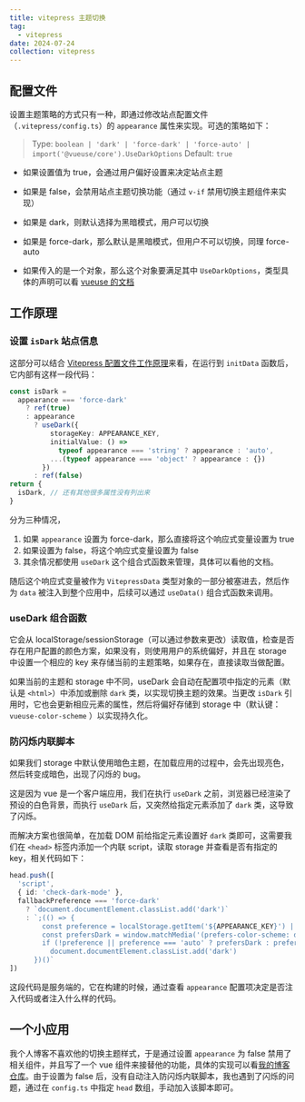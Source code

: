 ```yaml
---
title: vitepress 主题切换
tag:
  - vitepress
date: 2024-07-24
collection: vitepress
---
```


## 配置文件

设置主题策略的方式只有一种，即通过修改站点配置文件（`.vitepress/config.ts`）的 `appearance` 属性来实现。可选的策略如下：

> Type: `boolean | 'dark' | 'force-dark' | 'force-auto' | import('@vueuse/core').UseDarkOptions`
> Default: `true`

- 如果设置值为 true，会通过用户偏好设置来决定站点主题

- 如果是 false，会禁用站点主题切换功能（通过 `v-if` 禁用切换主题组件来实现）

- 如果是 dark，则默认选择为黑暗模式，用户可以切换

- 如果是 force-dark，那么默认是黑暗模式，但用户不可以切换，同理 force-auto

- 如果传入的是一个对象，那么这个对象要满足其中 `UseDarkOptions`，类型具体的声明可以看 [vueuse 的文档](https://vueuse.org/core/useDark/#type-declarations)

## 工作原理

### 设置 `isDark` 站点信息

这部分可以结合 [Vitepress 配置文件工作原理](./config.md)来看，在运行到 `initData` 函数后，它内部有这样一段代码：

```typescript
const isDark =
  appearance === 'force-dark'
    ? ref(true)
    : appearance
      ? useDark({
          storageKey: APPEARANCE_KEY,
          initialValue: () =>
            typeof appearance === 'string' ? appearance : 'auto',
          ...(typeof appearance === 'object' ? appearance : {})
        })
      : ref(false)
return {
  isDark, // 还有其他很多属性没有列出来
}

```

分为三种情况，

1. 如果 `appearance` 设置为 force-dark，那么直接将这个响应式变量设置为 true
2. 如果设置为 false，将这个响应式变量设置为 false
3. 其余情况都使用 `useDark` 这个组合式函数来管理，具体可以看他的文档。

随后这个响应式变量被作为 `VitepressData` 类型对象的一部分被塞进去，然后作为 `data` 被注入到整个应用中，后续可以通过 `useData()` 组合式函数来调用。

### useDark 组合函数

它会从 localStorage/sessionStorage（可以通过参数来更改）读取值，检查是否存在用户配置的颜色方案，如果没有，则使用用户的系统偏好，并且在 storage 中设置一个相应的 key 来存储当前的主题策略，如果存在，直接读取当做配置。

如果当前的主题和 storage 中不同，useDark 会自动在配置项中指定的元素（默认是 `<html>`）中添加或删除 `dark` 类，以实现切换主题的效果。当更改 `isDark` 引用时，它也会更新相应元素的属性，然后将偏好存储到 storage 中（默认键： `vueuse-color-scheme` ）以实现持久化。

### 防闪烁内联脚本

如果我们 storage 中默认使用暗色主题，在加载应用的过程中，会先出现亮色，然后转变成暗色，出现了闪烁的 bug。

这是因为 vue 是一个客户端应用，我们在执行 `useDark` 之前，浏览器已经渲染了预设的白色背景，而执行 `useDark` 后，又突然给指定元素添加了 `dark` 类，这导致了闪烁。

而解决方案也很简单，在加载 DOM 前给指定元素设置好 `dark` 类即可，这需要我们在 `<head>` 标签内添加一个内联 script，读取 storage 并查看是否有指定的 key，相关代码如下：

```typescript
head.push([
  'script',
  { id: 'check-dark-mode' },
  fallbackPreference === 'force-dark'
    ? `document.documentElement.classList.add('dark')`
    : `;(() => {
        const preference = localStorage.getItem('${APPEARANCE_KEY}') || '${fallbackPreference}'
        const prefersDark = window.matchMedia('(prefers-color-scheme: dark)').matches
        if (!preference || preference === 'auto' ? prefersDark : preference === 'dark')
          document.documentElement.classList.add('dark')
      })()`
])
```

这段代码是服务端的，它在构建的时候，通过查看 `appearance` 配置项决定是否注入代码或者注入什么样的代码。

## 一个小应用

我个人博客不喜欢他的切换主题样式，于是通过设置 `appearance` 为 false 禁用了相关组件，并且写了一个 vue 组件来接替他的功能，具体的实现可以看[我的博客仓库](https://github.com/shellRaining/blog/blob/main/theme/Home/AppearanceSwitcher.vue)。由于设置为 false 后，没有自动注入防闪烁内联脚本，我也遇到了闪烁的问题，通过在 `config.ts` 中指定 `head` 数组，手动加入该脚本即可。